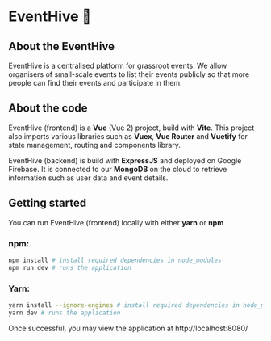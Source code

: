 # EventHive 🐝

## About the EventHive
EventHive is a centralised platform for grassroot events. We allow organisers of small-scale events to list their events publicly so that more people can find their events and participate in them.

## About the code
EventHive (frontend) is a **Vue** (Vue 2) project, build with **Vite**. This project also imports various libraries such as **Vuex**, **Vue Router** and **Vuetify** for state management, routing and components library.

EventHive (backend) is build with **ExpressJS** and deployed on Google Firebase. It is connected to our **MongoDB** on the cloud to retrieve information such as user data and event details.

## Getting started

You can run EventHive (frontend) locally with either **yarn** or **npm** 
<!-- ```bash
npx degit slime7/template-vite-vue2-vuetify my-project
``` -->
### npm:
```bash
npm install # install required dependencies in node_modules
npm run dev # runs the application
```

### Yarn:
```bash
yarn install --ignore-engines # install required dependencies in node_modules
yarn dev # runs the application
```
Once successful, you may view the application at http://localhost:8080/
